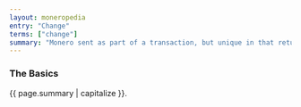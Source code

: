 ```yaml
---
layout: moneropedia
entry: "Change"
terms: ["change"]
summary: "Monero sent as part of a transaction, but unique in that returns to your account instead of going to a recipient"
---
```


### The Basics

{{ page.summary | capitalize }}.